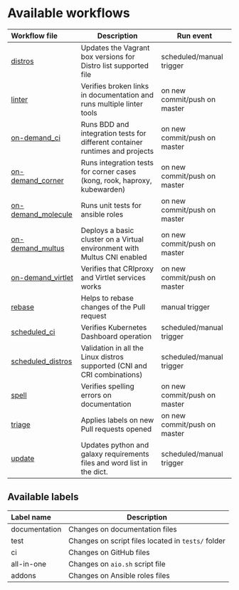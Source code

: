 # Available workflows

| Workflow file                                  | Description                                                                  | Run event                    |
| :--------------------------------------------- | ---------------------------------------------------------------------------- | ---------------------------- |
| [distros](./distros.yml)                       | Updates the Vagrant box versions for Distro list supported file              | scheduled/manual trigger     |
| [linter](./linter.yml)                         | Verifies broken links in documentation and runs multiple linter tools        | on new commit/push on master |
| [on-demand_ci](./on-demand_ci.yml)             | Runs BDD and integration tests for different container runtimes and projects | on new commit/push on master |
| [on-demand_corner](./on-demand_corner.yml)     | Runs integration tests for corner cases (kong, rook, haproxy, kubewarden)    | on new commit/push on master |
| [on-demand_molecule](./on-demand_molecule.yml) | Runs unit tests for ansible roles                                            | on new commit/push on master |
| [on-demand_multus](./on-demand_multus.yml)     | Deploys a basic cluster on a Virtual environment with Multus CNI enabled     | on new commit/push on master |
| [on-demand_virtlet](./on-demand_virtlet.yml)   | Verifies that CRIproxy and Virtlet services works                            | on new commit/push on master |
| [rebase](./rebase.yml)                         | Helps to rebase changes of the Pull request                                  | manual trigger               |
| [scheduled_ci](./scheduled_ci.yml)             | Verifies Kubernetes Dashboard operation                                      | scheduled/manual trigger     |
| [scheduled_distros](./scheduled_distros.yml)   | Validation in all the Linux distros supported (CNI and CRI combinations)     | scheduled/manual trigger     |
| [spell](./spell.yml)                           | Verifies spelling errors on documentation                                    | on new commit/push on master |
| [triage](./triage.yml)                         | Applies labels on new Pull requests opened                                   | on new commit/push on master |
| [update](./update.yml)                         | Updates python and galaxy requirements files and word list in the dict.      | scheduled/manual trigger     |

## Available labels

| Label name    | Description                                        |
| :-------------|----------------------------------------------------|
| documentation | Changes on documentation files                     |
| test          | Changes on script files located in `tests/` folder |
| ci            | Changes on GitHub files                            |
| all-in-one    | Changes on `aio.sh` script file                    |
| addons        | Changes on Ansible roles files                     |
